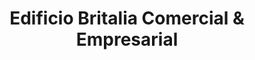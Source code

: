 ---
title: "Edificio Britalia Comercial & Empresarial"
url: /bogota-d-c/edificio-britalia-comercial-y-empresarial/
shop: centro comercial
---